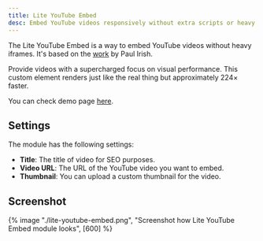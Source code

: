 ```yaml
---
title: Lite YouTube Embed
desc: Embed YouTube videos responsively without extra scripts or heavy iframes.
---
```


The Lite YouTube Embed is a way to embed YouTube videos without heavy iframes. It's based on the [work](https://github.com/paulirish/lite-youtube-embed) by Paul Irish.

Provide videos with a supercharged focus on visual performance. This custom element renders just like the real thing but approximately 224× faster.

You can check demo page [here](https://143910617.hs-sites-eu1.com/modules/lite-youtube-embed).

## Settings

The module has the following settings:

- **Title**: The title of video for SEO purposes.
- **Video URL**: The URL of the YouTube video you want to embed.
- **Thumbnail**: You can upload a custom thumbnail for the video.

## Screenshot

{% image "./lite-youtube-embed.png", "Screenshot how Lite YouTube Embed module looks", [600] %}
